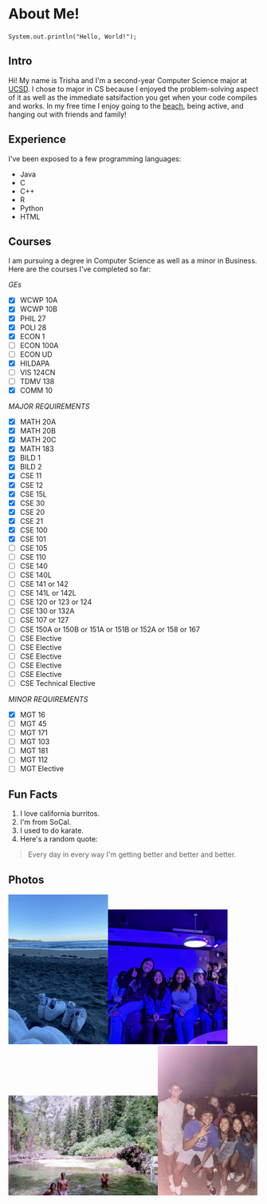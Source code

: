 # About Me!

`System.out.println("Hello, World!");`

## Intro
Hi! My name is Trisha and I'm a second-year Computer Science major at [UCSD](https://ucsd.edu/). I chose to major in CS because I enjoyed the problem-solving aspect of it as well as the immediate satsifaction you get when your code compiles and works. In my free time I enjoy going to the [beach](https://github.com/trishatong/cse-110/blob/73f7cf4d02032ed42941ed7e9147c256c48b0def/IMG-4176%20(1).jpg), being active, and hanging out with friends and family!

## Experience
I've been exposed to a few programming languages:
- Java
- C
- C++
- R
- Python
- HTML

## Courses
I am pursuing a degree in Computer Science as well as a minor in Business. Here are the courses I've completed so far:

*GEs*
- [x] WCWP 10A
- [x] WCWP 10B
- [x] PHIL 27
- [x] POLI 28
- [x] ECON 1
- [ ] ECON 100A
- [ ] ECON UD
- [x] HILDAPA
- [ ] VIS 124CN
- [ ] TDMV 138
- [x] COMM 10

*MAJOR REQUIREMENTS*
- [x] MATH 20A
- [x] MATH 20B
- [x] MATH 20C
- [x] MATH 183
- [x] BILD 1
- [x] BILD 2
- [x] CSE 11
- [x] CSE 12
- [x] CSE 15L
- [x] CSE 30
- [x] CSE 20
- [x] CSE 21
- [x] CSE 100
- [x] CSE 101
- [ ] CSE 105
- [ ] CSE 110
- [ ] CSE 140
- [ ] CSE 140L
- [ ] CSE 141 or 142
- [ ] CSE 141L or 142L
- [ ] CSE 120 or 123 or 124
- [ ] CSE 130 or 132A
- [ ] CSE 107 or 127
- [ ] CSE 150A or 150B or 151A or 151B or 152A or 158 or 167
- [ ] CSE Elective
- [ ] CSE Elective
- [ ] CSE Elective
- [ ] CSE Elective
- [ ] CSE Elective
- [ ] CSE Technical Elective

*MINOR REQUIREMENTS*
- [x] MGT 16
- [ ] MGT 45
- [ ] MGT 171
- [ ] MGT 103
- [ ] MGT 181
- [ ] MGT 112
- [ ] MGT Elective

## Fun Facts
1. I love california burritos.
2. I'm from SoCal.
3. I used to do karate.
4. Here's a random quote: 
> Every day in every way I'm getting better and better and better.

## Photos
<img src="https://github.com/trishatong/cse-110/blob/73f7cf4d02032ed42941ed7e9147c256c48b0def/IMG-4176%20(1).jpg" width="200" height="300"><img src="https://github.com/trishatong/cse-110/blob/73f7cf4d02032ed42941ed7e9147c256c48b0def/IMG-2612.jpg" width="240" height="270"><img src="https://github.com/trishatong/cse-110/blob/73f7cf4d02032ed42941ed7e9147c256c48b0def/IMG-3406.JPG" width="300" height="200"><img src="https://github.com/trishatong/cse-110/blob/73f7cf4d02032ed42941ed7e9147c256c48b0def/IMG-8271.jpg" width="200" height="300">
